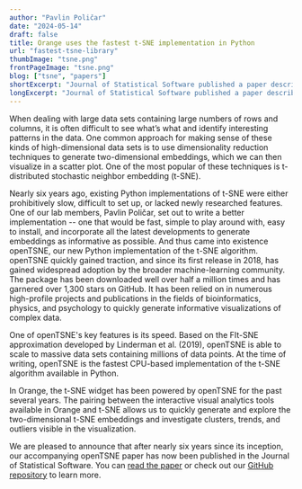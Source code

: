 ```yaml
---
author: "Pavlin Poličar"
date: "2024-05-14"
draft: false
title: Orange uses the fastest t-SNE implementation in Python
url: "fastest-tsne-library"
thumbImage: "tsne.png"
frontPageImage: "tsne.png"
blog: ["tsne", "papers"]
shortExcerpt: "Journal of Statistical Software published a paper describing our state-of-the-art implementation openTSNE."
longExcerpt: "Journal of Statistical Software published a paper describing our state-of-the-art implementation openTSNE."
---
```


When dealing with large data sets containing large numbers of rows and columns, it is often difficult to see what’s what and identify interesting patterns in the data. One common approach for making sense of these kinds of high-dimensional data sets is to use dimensionality reduction techniques to generate two-dimensional embeddings, which we can then visualize in a scatter plot. One of the most popular of these techniques is t-distributed stochastic neighbor embedding (t-SNE).

Nearly six years ago, existing Python implementations of t-SNE were either prohibitively slow, difficult to set up, or lacked newly researched features. One of our lab members, Pavlin Poličar, set out to write a better implementation -- one that would be fast, simple to play around with, easy to install, and incorporate all the latest developments to generate embeddings as informative as possible. And thus came into existence openTSNE, our new Python implementation of the t-SNE algorithm. openTSNE quickly gained traction, and since its first release in 2018, has gained widespread adoption by the broader machine-learning community. The package has been downloaded well over half a million times and has garnered over 1,300 stars on GitHub. It has been relied on in numerous high-profile projects and publications in the fields of bioinformatics, physics, and psychology to quickly generate informative visualizations of complex data. 

One of openTSNE's key features is its speed. Based on the FIt-SNE approximation developed by Linderman et al. (2019), openTSNE is able to scale to massive data sets containing millions of data points. At the time of writing, openTSNE is the fastest CPU-based implementation of the t-SNE algorithm available in Python.

<WindowScreenshot src="comparison.png"/>

In Orange, the t-SNE widget has been powered by openTSNE for the past several years. The pairing between the interactive visual analytics tools available in Orange and t-SNE allows us to quickly generate and explore the two-dimensional t-SNE embeddings and investigate clusters, trends, and outliers visible in the visualization. 

<WindowScreenshot src="tsne.png"/>

We are pleased to announce that after nearly six years since its inception, our accompanying openTSNE paper has now been published in the Journal of Statistical Software. You can [read the paper](https://www.jstatsoft.org/article/view/v109i03) or check out our [GitHub repository](https://github.com/pavlin-policar/openTSNE) to learn more.
